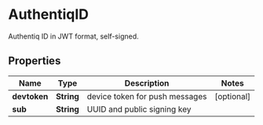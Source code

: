 

# AuthentiqID

Authentiq ID in JWT format, self-signed. 

## Properties

| Name | Type | Description | Notes |
|------------ | ------------- | ------------- | -------------|
|**devtoken** | **String** | device token for push messages |  [optional] |
|**sub** | **String** | UUID and public signing key |  |



